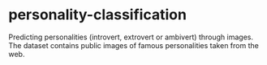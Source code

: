 # personality-classification

Predicting personalities (introvert, extrovert or ambivert) through images.
<br>The dataset contains public images of famous personalities taken from the web.
